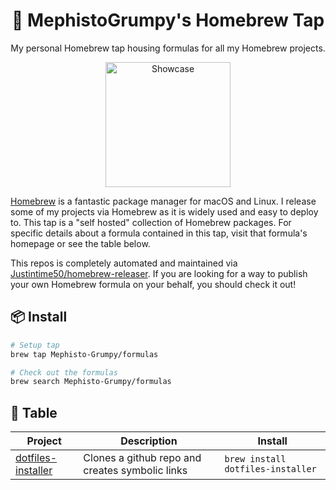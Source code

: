 <div align="center">

# 🍺 MephistoGrumpy's Homebrew Tap

My personal Homebrew tap housing formulas for all my Homebrew projects.

<img src="https://upload.wikimedia.org/wikipedia/commons/thumb/9/95/Homebrew_logo.svg/1200px-Homebrew_logo.svg.png" alt="Showcase" width="200"/>

</div>

[Homebrew](https://brew.sh) is a fantastic package manager for macOS and Linux. I release some of my projects via Homebrew as it is widely used and easy to deploy to. This tap is a "self hosted" collection of Homebrew packages. For specific details about a formula contained in this tap, visit that formula's homepage or see the table below.

This repos is completely automated and maintained via [Justintime50/homebrew-releaser](https://github.com/marketplace/actions/homebrew-releaser). If you are looking for a way to publish your own Homebrew formula on your behalf, you should check it out!

## 📦 Install

```bash
# Setup tap
brew tap Mephisto-Grumpy/formulas

# Check out the formulas
brew search Mephisto-Grumpy/formulas
```

## 🍴 Table

<!-- project_table_start -->
| Project                                                                     | Description                                     | Install                           |
| --------------------------------------------------------------------------- | ----------------------------------------------- | --------------------------------- |
| [dotfiles-installer](https://github.com/Mephisto-Grumpy/dotfiles-installer) | Clones a github repo and creates symbolic links | `brew install dotfiles-installer` |
<!-- project_table_end -->

